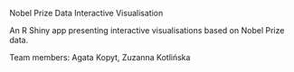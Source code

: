 Nobel Prize Data Interactive Visualisation 

An R Shiny app presenting interactive visualisations based on Nobel Prize data. 

Team members: Agata Kopyt, Zuzanna Kotlińska
